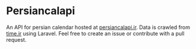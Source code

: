 # Persiancalapi

An API for persian calendar hosted at [persiancalapi.ir](persiancalapi.ir). Data is crawled from [time.ir](time.ir) using Laravel. Feel free to create an issue or contribute with a pull request.

